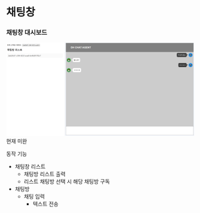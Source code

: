 # 채팅창

### 채팅창 대시보드
![chat-dashboard.png](chat-dashboard.png)
현재 미완

동작 기능
- 채팅창 리스트 
  - 채팅방 리스트 출력 
  - 리스트 채팅방 선택 시 해당 채팅방 구독
- 채팅방
  - 채팅 입력 
    - 텍스트 전송
